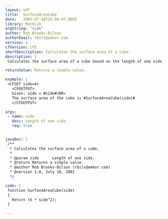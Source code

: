 ```yaml
---
layout: udf
title:  SurfaceAreaCube
date:   2001-07-18T15:56:47.000Z
library: MathLib
argString: "side"
author: Rob Brooks-Bilson
authorEmail: rbils@amkor.com
version: 1
cfVersion: CF5
shortDescription: Calculates the surface area of a cube.
description: |
 Calculates the surface area of a cube based on the length of one side.

returnValue: Returns a simple value.

example: |
 <CFSET side=4>
   <CFOUTPUT>
   Given: side = #side#<BR>
   The surface area of the cube is #SurfaceAreaCube(side)#
   </CFOUTPUT>

args:
 - name: side
   desc: Length of one side.
   req: true


javaDoc: |
 /**
  * Calculates the surface area of a cube.
  * 
  * @param side      Length of one side. 
  * @return Returns a simple value. 
  * @author Rob Brooks-Bilson (rbils@amkor.com) 
  * @version 1.0, July 18, 2001 
  */

code: |
 function SurfaceAreaCube(side)
 {
   Return (6 * side^2);
 }

---
```


